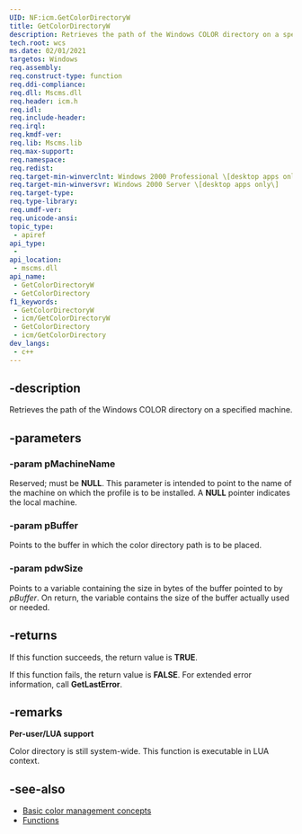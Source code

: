 ```yaml
---
UID: NF:icm.GetColorDirectoryW
title: GetColorDirectoryW
description: Retrieves the path of the Windows COLOR directory on a specified machine.
tech.root: wcs
ms.date: 02/01/2021
targetos: Windows
req.assembly: 
req.construct-type: function
req.ddi-compliance: 
req.dll: Mscms.dll
req.header: icm.h
req.idl: 
req.include-header: 
req.irql: 
req.kmdf-ver: 
req.lib: Mscms.lib
req.max-support: 
req.namespace: 
req.redist: 
req.target-min-winverclnt: Windows 2000 Professional \[desktop apps only\]
req.target-min-winversvr: Windows 2000 Server \[desktop apps only\]
req.target-type: 
req.type-library: 
req.umdf-ver: 
req.unicode-ansi: 
topic_type:
 - apiref
api_type:
 - 
api_location:
 - mscms.dll
api_name:
 - GetColorDirectoryW
 - GetColorDirectory
f1_keywords:
 - GetColorDirectoryW
 - icm/GetColorDirectoryW
 - GetColorDirectory
 - icm/GetColorDirectory
dev_langs:
 - c++
---
```


## -description

Retrieves the path of the Windows COLOR directory on a specified machine.

## -parameters

### -param pMachineName

Reserved; must be **NULL**. This parameter is intended to point to the name of the machine on which the profile is to be installed. A **NULL** pointer indicates the local machine.

### -param pBuffer

Points to the buffer in which the color directory path is to be placed.

### -param pdwSize

Points to a variable containing the size in bytes of the buffer pointed to by *pBuffer*. On return, the variable contains the size of the buffer actually used or needed.

## -returns

If this function succeeds, the return value is **TRUE**.

If this function fails, the return value is **FALSE**. For extended error information, call **GetLastError**.

## -remarks

**Per-user/LUA support**

Color directory is still system-wide. This function is executable in LUA context.

## -see-also

* [Basic color management concepts](ms536813\(v=vs.85\).md)
* [Functions](ms536536\(v=vs.85\).md)
